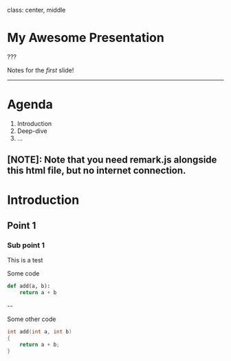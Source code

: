 class: center, middle

# My Awesome Presentation

???

Notes for the _first_ slide!

---

# Agenda

1. Introduction
2. Deep-dive
3. ...

[NOTE]: Note that you need remark.js alongside this html file, but no internet connection.
---

# Introduction

## Point 1

### Sub point 1

This is a test

Some code

```python
def add(a, b):
    return a + b
```

--

Some other code

```c
int add(int a, int b)
{
    return a + b;
}
```